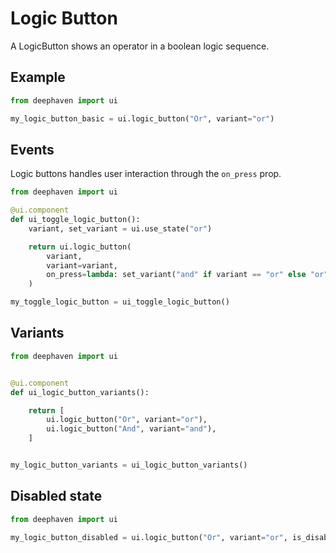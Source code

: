 # Logic Button

A LogicButton shows an operator in a boolean logic sequence.

## Example

```python
from deephaven import ui

my_logic_button_basic = ui.logic_button("Or", variant="or")
```

## Events

Logic buttons handles user interaction through the `on_press` prop.

```python
from deephaven import ui

@ui.component
def ui_toggle_logic_button():
    variant, set_variant = ui.use_state("or")

    return ui.logic_button(
        variant,
        variant=variant,
        on_press=lambda: set_variant("and" if variant == "or" else "or"),
    )

my_toggle_logic_button = ui_toggle_logic_button()
```

## Variants

```python
from deephaven import ui


@ui.component
def ui_logic_button_variants():

    return [
        ui.logic_button("Or", variant="or"),
        ui.logic_button("And", variant="and"),
    ]


my_logic_button_variants = ui_logic_button_variants()
```

## Disabled state

```python
from deephaven import ui

my_logic_button_disabled = ui.logic_button("Or", variant="or", is_disabled=True)
```
